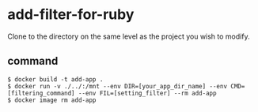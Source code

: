 # add-filter-for-ruby

Clone to the directory on the same level as the project you wish to modify.

## command
```
$ docker build -t add-app .
$ docker run -v ./../:/mnt --env DIR=[your_app_dir_name] --env CMD=[filtering_command] --env FIL=[setting_filter] --rm add-app
$ docker image rm add-app
```
